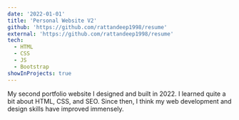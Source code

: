 ```yaml
---
date: '2022-01-01'
title: 'Personal Website V2'
github: 'https://github.com/rattandeep1998/resume'
external: 'https://github.com/rattandeep1998/resume'
tech:
  - HTML
  - CSS
  - JS
  - Bootstrap
showInProjects: true
---
```


My second portfolio website I designed and built in 2022. I learned quite a bit about HTML, CSS, and SEO. Since then, I think my web development and design skills have improved immensely.
